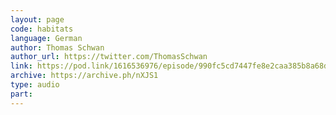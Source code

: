 ```yaml
---
layout: page
code: habitats
language: German
author: Thomas Schwan
author_url: https://twitter.com/ThomasSchwan
link: https://pod.link/1616536976/episode/990fc5cd7447fe8e2caa385b8a68d6c7
archive: https://archive.ph/nXJS1
type: audio
part: 
---
```

